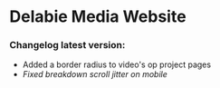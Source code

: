 # Delabie Media Website  

### Changelog latest version:  
- Added a border radius to video's op project pages  
- *Fixed breakdown scroll jitter on mobile*  

